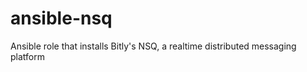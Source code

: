 ansible-nsq
===========

Ansible role that installs Bitly's NSQ, a realtime distributed messaging platform
